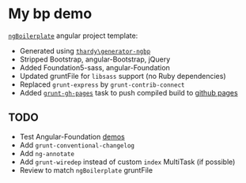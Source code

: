# My bp demo

[`ngBoilerplate`](https://github.com/ngbp/ngbp) angular project template:
 * Generated using [`thardy\generator-ngbp`](https://github.com/thardy/generator-ngbp)
 * Stripped Bootstrap, angular-Bootstrap, jQuery
 * Added Foundation5-sass, angular-Foundation
 * Updated gruntFile for `libsass` support (no Ruby dependencies)
 * Replaced `grunt-express` by `grunt-contrib-connect`
 * Added [`grunt-gh-pages`](https://github.com/tschaub/grunt-gh-pages) task to push compiled build to [github pages](http://so0k.github.io/ngbp-foundation-libsass)

 ## TODO

 * Test Angular-Foundation [demos](http://madmimi.github.io/angular-foundation/)
 * Add `grunt-conventional-changelog`
 * Add `ng-annotate`
 * Add `grunt-wiredep` instead of custom `index` MultiTask (if possible)
 * Review to match `ngBoilerplate` gruntFile

